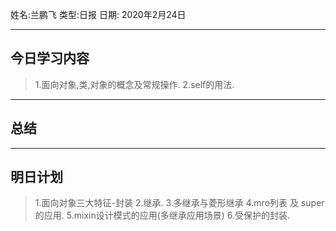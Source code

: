 姓名:兰鹏飞
类型:日报
日期: 2020年2月24日

***
## 今日学习内容 ##
>1.面向对象,类,对象的概念及常规操作.
>2.self的用法.
***
## 总结 ##
***
## 明日计划 ##
>1.面向对象三大特征-封装
>2.继承.
>3.多继承与菱形继承
>4.mro列表 及 super的应用.
>5.mixin设计模式的应用(多继承应用场景)
>6.受保护的封装.
